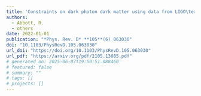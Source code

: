 ```yaml
---
title: 'Constraints on dark photon dark matter using data from LIGO\textquoteright{}s and Virgo\textquoteright{}s third observing run'
authors:
  - Abbott, R.
  - others
date: 2022-01-01
publication: "*Phys. Rev. D* **105**(6) 063030"
doi: "10.1103/PhysRevD.105.063030"
url_doi: "https://doi.org/10.1103/PhysRevD.105.063030"
url_pdf: "https://arxiv.org/pdf/2105.13085.pdf"
# generated_on: 2025-06-07T19:50:51.088460
# featured: false
# summary: ""
# tags: []
# projects: []
---
```

